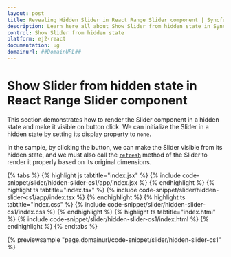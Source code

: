 ```yaml
---
layout: post
title: Revealing Hidden Slider in React Range Slider component | Syncfusion
description: Learn here all about Show Slider from hidden state in Syncfusion React Range Slider component of Syncfusion Essential JS 2 and more.
control: Show Slider from hidden state 
platform: ej2-react
documentation: ug
domainurl: ##DomainURL##
---
```


# Show Slider from hidden state in React Range Slider component

This section demonstrates how to render the Slider component in a hidden state and make it visible on button click. We can initialize the Slider in a hidden state by setting its display property to `none`.

In the sample, by clicking the button, we can make the Slider visible from its hidden state, and we must also call the [`refresh`](https://ej2.syncfusion.com/javascript/documentation/api/base/component/#refresh) method of the Slider to render it properly based on its original dimensions.

{% tabs %}
{% highlight js tabtitle="index.jsx" %}
{% include code-snippet/slider/hidden-slider-cs1/app/index.jsx %}
{% endhighlight %}
{% highlight ts tabtitle="index.tsx" %}
{% include code-snippet/slider/hidden-slider-cs1/app/index.tsx %}
{% endhighlight %}
{% highlight ts tabtitle="index.css" %}
{% include code-snippet/slider/hidden-slider-cs1/index.css %}
{% endhighlight %}
{% highlight ts tabtitle="index.html" %}
{% include code-snippet/slider/hidden-slider-cs1/index.html %}
{% endhighlight %}
{% endtabs %}

 {% previewsample "page.domainurl/code-snippet/slider/hidden-slider-cs1" %}
